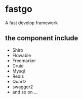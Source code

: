 # fastgo
A fast develop framework
## the component include
* Shiro 
* Flowable
* Freemarker
* Druid
* Mysql
* Redis
* Quartz
* swagger2
* and so on ...
